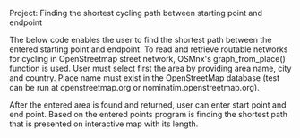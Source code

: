 Project: Finding the shortest cycling path between starting point and endpoint

The below code enables the user to find the shortest path between the entered starting point and endpoint.
To read and retrieve routable networks for cycling in OpenStreetmap street network, OSMnx's graph_from_place() function is used.
User must select first the area by providing area name, city and country. Place name must exist in the OpenStreetMap database 
(test can be run at openstreetmap.org or nominatim.openstreetmap.org). 

After the entered area is found and returned, user can enter start point and end point. Based on the entered points program is finding the shortest path that is presented on interactive map with its length.
